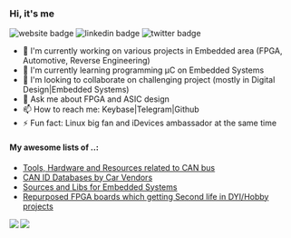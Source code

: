 ### Hi, it's me

![website badge](https://img.shields.io/badge/website-iDoka.ru-brightgreen?style=flat-square&link=http://idoka.ru)
![linkedin badge](https://img.shields.io/badge/linkedin-Dmitry_Murzinov-9cf?style=flat-square&link=https://linkedin.com/in/idoka&logo=linkedin)
![twitter badge](https://img.shields.io/badge/twitter-@iDoka__ru-blue?style=flat-square&link=https://twitter.com/idoka_ru&logo=twitter)



<!--
[![iDoka's github stats](https://github-readme-stats.vercel.app/api?username=iDoka)](https://github.com/iDoka/github-readme-stats)
-->
<!--
[![Top Langs](https://github-readme-stats.vercel.app/api/top-langs/?username=iDoka)](https://github.com/iDoka/github-readme-stats)
-->


- 🔭 I'm currently working on various projects in Embedded area (FPGA, Automotive, Reverse Engineering)
- 🌱 I'm currently learning programming µC on Embedded Systems
- 👯 I'm looking to collaborate on challenging project (mostly in Digital Design|Embedded Systems)
- 💬 Ask me about FPGA and ASIC design
- 📫 How to reach me: Keybase|Telegram|Github 
- ⚡ Fun fact: Linux big fan and iDevices ambassador at the same time


#### My awesome lists of ..:

* [Tools, Hardware and Resources related to CAN bus](https://github.com/iDoka/awesome-canbus)
* [CAN ID Databases by Car Vendors](https://github.com/iDoka/awesome-automotive-can-id)
* [Sources and Libs for Embedded Systems](https://github.com/iDoka/awesome-embedded-software)
* [Repurposed FPGA boards which getting Second life in DYI/Hobby projects](https://github.com/iDoka/awesome-fpga-boards)


<a href="https://github.com/iDoka/github-readme-stats">
  <img align="left" src="https://github-readme-stats.vercel.app/api?username=iDoka&count_private=true&show_icons=true" />
</a>
<a href="https://github.com/iDoka/github-readme-stats">
  <img align="left" src="https://github-readme-stats.vercel.app/api/top-langs/?username=iDoka&hide=jupyter%20notebook" />
</a>





<!--
**iDoka/iDoka** is a ✨ _special_ ✨ repository because its `README.md` (this file) appears on your GitHub profile.

Here are some ideas to get you started:

- 🔭 I’m currently working on ...
- 🌱 I’m currently learning ...
- 👯 I’m looking to collaborate on ...
- 🤔 I’m looking for help with ...
- 💬 Ask me about ...
- 📫 How to reach me: ...
- 😄 Pronouns: ...
- ⚡ Fun fact: ...
-->
